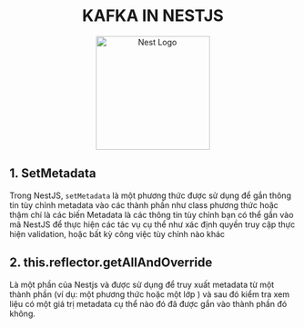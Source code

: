  <h1 align="center">KAFKA IN NESTJS</h1>
  <p align="center">
    <a href="http://nestjs.com/" target="blank"><img src="https://nestjs.com/img/logo-small.svg" width="200" alt="Nest Logo" /></a>
  </p>

## 1. SetMetadata

Trong NestJS, `setMetadata` là một phương thức được sử dụng để gắn thông tin tùy chỉnh metadata vào các thành phần như class phương thức hoặc thậm chí là các biến Metadata là các thông tin tùy chỉnh bạn có thể gắn vào mã NestJS để thực hiện các tác vụ cụ thể như xác định quyền truy cập thực hiện validation, hoặc bất kỳ công việc tùy chỉnh nào khác

## 2. this.reflector.getAllAndOverride

Là một phần của Nestjs và được sử dụng để truy xuất metadata từ một thành phần (ví dụ: một phương thức hoặc một lớp ) và sau đó kiểm tra xem liệu có một giá trị metadata cụ thể nào đó đã được gắn vào thành phần đó không.
